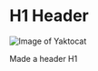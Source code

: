 # H1 Header



![Image of Yaktocat](https://octodex.github.com/images/yaktocat.png)




















Made a header H1
